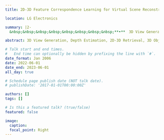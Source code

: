 ```yaml
---
title: 2D-3D Feature Correspondence Learning for Virtual Scene Reconstruction

location: LG Electronics

summary: |2-
  &nbsp;&nbsp;&nbsp;&nbsp;&nbsp;&nbsp;&nbsp;&nbsp;**•**　3D View Generation, Depth Estimation, 2D-3D Retrieval, 3D Object Detection

abstract: 3D View Generation, Depth Estimation, 2D-3D Retrieval, 3D Object Detection

# Talk start and end times.
#   End time can optionally be hidden by prefixing the line with `#`.
date_format: Jan 2006
date: 2022-06-01
date_end: 2023-06-01
all_day: true

# Schedule page publish date (NOT talk date).
# publishDate: '2017-01-01T00:00:00Z'

authors: []
tags: []

# Is this a featured talk? (true/false)
featured: false

image:
  caption: 
  focal_point: Right
---
```

